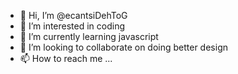- 👋 Hi, I’m @ecantsiDehToG
- 👀 I’m interested in coding
- 🌱 I’m currently learning javascript
- 💞️ I’m looking to collaborate on doing better design
- 📫 How to reach me ...

<!---
ecantsiDehToG/ecantsiDehToG is a ✨ special ✨ repository because its `README.md` (this file) appears on your GitHub profile.
You can click the Preview link to take a look at your changes.
--->
